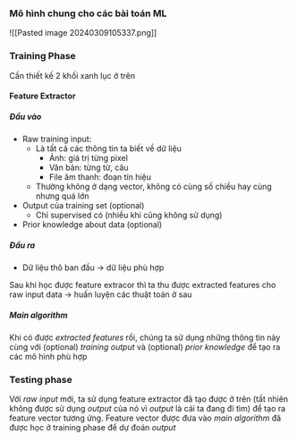 ### Mô hình chung cho các bài toán ML

![[Pasted image 20240309105337.png]]

### Training Phase
Cần thiết kế 2 khối xanh lục ở trên
#### Feature Extractor
##### Đầu vào
- Raw training input:
	- Là tất cả các thông tin ta biết về dữ liệu
		- Ảnh: giá trị từng pixel
		- Văn bản: từng từ, câu
		- File âm thanh: đoạn tín hiệu
	- Thường không ở dạng vector, không có cùng số chiều hay cùng nhưng quá lớn
- Output của training set (optional)
	- Chỉ supervised có (nhiều khi cũng không sử dụng)
- Prior knowledge about data (optional)
##### Đầu ra
- Dữ liệu thô ban đầu -> dữ liệu phù hợp

Sau khi học được feature extracor thì ta thu được extracted features cho raw input data -> huấn luyện các thuật toán ở sau

##### Main algorithm
Khi có được _extracted features_ rồi, chúng ta sử dụng những thông tin này cùng với (optional) _training output_ và (optional) _prior knowledge_ để tạo ra các mô hình phù hợp

### Testing phase
Với _raw input_ mới, ta sử dụng feature extractor đã tạo được ở trên (tất nhiên không được sử dụng _output_ của nó vì _output_ là cái ta đang đi tìm) để tạo ra feature vector tương ứng. Feature vector được đưa vào _main algorithm_ đã được học ở training phase để dự đoán _output_